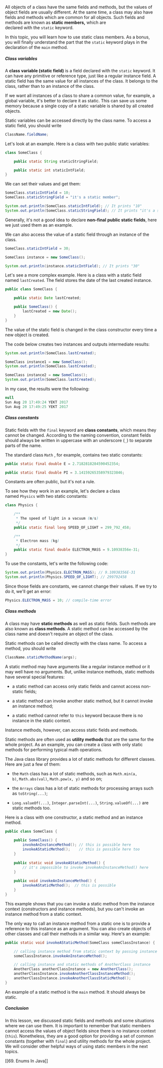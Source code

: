All objects of a class have the same fields and methods, but the values of object fields are usually different. At the same time, a class may also have fields and methods which are common for all objects. Such fields and methods are known as **static members,** which are declared with the `static` keyword.

In this topic, you will learn how to use static class members. As a bonus, you will finally understand the part that the `static` keyword plays in the declaration of the `main` method.

##### Class variables

A **class variable (static field)** is a field declared with the `static` keyword. It can have any primitive or reference type, just like a regular instance field. A static field has the same value for all instances of the class. It belongs to the class, rather than to an instance of the class.

If we want all instances of a class to share a common value, for example, a global variable, it's better to declare it as static. This can save us some memory because a single copy of a static variable is shared by all created objects.

Static variables can be accessed directly by the class name. To access a static field, you should write

```java
ClassName.fieldName;
```

Let's look at an example. Here is a class with two public static variables:

```java
class SomeClass {

    public static String staticStringField;

    public static int staticIntField;
} 
```

We can set their values and get them:

```java
SomeClass.staticIntField = 10;
SomeClass.staticStringField = "it's a static member";

System.out.println(SomeClass.staticIntField); // It prints "10"
System.out.println(SomeClass.staticStringField); // It prints "it's a static member"
```

Generally, it's not a good idea to declare **non-final** **public static fields**, here we just used them as an example.

We can also access the value of a static field through an instance of the class.

```java
SomeClass.staticIntField = 30;

SomeClass instance = new SomeClass();

System.out.println(instance.staticIntField); // It prints "30"
```

Let's see a more complex example. Here is a class with a static field named `lastCreated`. The field stores the date of the last created instance.

```java
public class SomeClass {

    public static Date lastCreated;

    public SomeClass() {
        lastCreated = new Date();
    }
}
```

The value of the static field is changed in the class constructor every time a new object is created.

The code below creates two instances and outputs intermediate results:

```java
System.out.println(SomeClass.lastCreated);

SomeClass instance1 = new SomeClass();
System.out.println(SomeClass.lastCreated);

SomeClass instance2 = new SomeClass();
System.out.println(SomeClass.lastCreated); 
```

In my case, the results were the following:

```java
null
Sun Aug 20 17:49:24 YEKT 2017
Sun Aug 20 17:49:25 YEKT 2017
```

##### Class constants

Static fields with the `final` keyword are **class constants**, which means they cannot be changed. According to the naming convention, constant fields should always be written in uppercase with an underscore (`_`) to separate parts of the name.

The standard class `Math` , for example, contains two static constants:

```java
public static final double E = 2.7182818284590452354;

public static final double PI = 3.14159265358979323846;
```

Constants are often public, but it's not a rule.

To see how they work in an example, let's declare a class named `Physics` with two static constants:

```java
class Physics {

    /**
     * The speed of light in a vacuum (m/s)
     */
    public static final long SPEED_OF_LIGHT = 299_792_458;

    /**
     * Electron mass (kg)
     */
    public static final double ELECTRON_MASS = 9.10938356e-31;
}
```

To use the constants, let's write the following code:

```java
System.out.println(Physics.ELECTRON_MASS); // 9.10938356E-31
System.out.println(Physics.SPEED_OF_LIGHT); // 299792458
```

Since those fields are constants, we cannot change their values. If we try to do it, we'll get an error:

```java
Physics.ELECTRON_MASS = 10; // compile-time error
```

##### Class methods

A class may have **static methods** as well as static fields. Such methods are also known as **class methods**. A static method can be accessed by the class name and doesn't require an object of the class.

Static methods can be called directly with the class name. To access a method, you should write

```java
ClassName.staticMethodName(args);
```

A static method may have arguments like a regular instance method or it may well have no arguments. But, unlike instance methods, static methods have several special features:

- a static method can access only static fields and cannot access non-static fields;
    
- a static method can invoke another static method, but it cannot invoke an instance method;
    
- a static method cannot refer to `this` keyword because there is no instance in the static context.
    

Instance methods, however, can access static fields and methods.

Static methods are often used as **utility methods** that are the same for the whole project. As an example, you can create a class with only static methods for performing typical math operations.

The Java class library provides a lot of static methods for different classes. Here are just a few of them:

- the `Math` class has a lot of static methods, such as `Math.min(a, b)`, `Math.abs(val)`, `Math.pow(x, y)` and so on;
    
- the `Arrays` class has a lot of static methods for processing arrays such as `toString(...)`;
    
- `Long.valueOf(...)`, `Integer.parseInt(...)`, `String.valueOf(...)` are static methods too.
    

Here is a class with one constructor, a static method and an instance method.

```java
public class SomeClass {
    
    public SomeClass() {
        invokeAnInstanceMethod(); // this is possible here
        invokeAStaticMethod();    // this is possible here too
    }
    
    public static void invokeAStaticMethod() { 
        // it's impossible to invoke invokeAnInstanceMethod() here
    }
    
    public void invokeAnInstanceMethod() { 
        invokeAStaticMethod();  // this is possible
    }
}
```

This example shows that you can invoke a static method from the instance context (constructors and instance methods), but you can't invoke an instance method from a static context.

The only way to call an instance method from a static one is to provide a reference to this instance as an argument. You can also create objects of other classes and call their methods in a similar way. Here's an example:

```java
public static void invokeAStaticMethod(SomeClass someClassInstance) {

    // calling instance method from static context by passing instance as an argument
    someClassInstance.invokeAnInstanceMethod(); 

    // calling instance and static methods of AnotherClass instance
    AnotherClass anotherClassInstance = new AnotherClass();
    anotherClassInstance.invokeAnotherClassInstanceMethod();
    anotherClassInstance.invokeAnotherClassStaticMethod();
}
```

An example of a static method is the `main` method. It should always be static.

##### Conclusion

In this lesson, we discussed static fields and methods and some situations where we can use them. It is important to remember that static members cannot access the values of object fields since there is no instance context (`this`). Nonetheless, they are a good option for providing a set of common constants (together with `final`) and utility methods for the whole project. We will consider other helpful ways of using static members in the next topics.

[[69. Enums In Java]]
